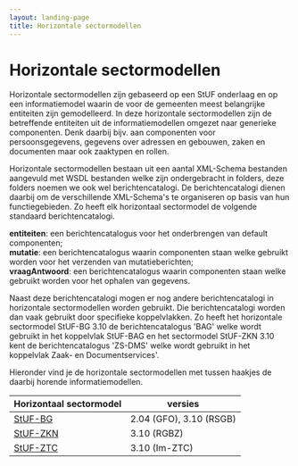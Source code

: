 ```yaml
---
layout: landing-page
title: Horizontale sectormodellen
---
```

# Horizontale sectormodellen

Horizontale sectormodellen zijn gebaseerd op een StUF onderlaag en op een informatiemodel waarin de voor de gemeenten meest belangrijke entiteiten 
zijn gemodelleerd. In deze horizontale sectormodellen zijn de betreffende entiteiten uit de informatiemodellen omgezet naar generieke componenten. 
Denk daarbij bijv. aan componenten voor persoonsgegevens, gegevens over adressen en gebouwen, zaken en documenten maar ook zaaktypen en rollen.

Horizontale sectormodellen bestaan uit een aantal XML-Schema bestanden aangevuld met WSDL bestanden welke zijn ondergebracht in folders, deze folders 
noemen we ook wel berichtencatalogi. De berichtencatalogi dienen daarbij om de verschillende XML-Schema's te organiseren op basis van hun functiegebieden. 
Zo heeft elk horizontaal sectormodel de volgende standaard berichtencatalogi.

**entiteiten**: een berichtencatalogus voor het onderbrengen van default componenten;<br/>
**mutatie**: een berichtencatalogus waarin componenten staan welke gebruikt worden voor het verzenden van mutatieberichten;<br/>
**vraagAntwoord**: een berichtencatalogus waarin componenten staan welke gebruikt worden voor het ophalen van gegevens.

Naast deze berichtencatalogi mogen er nog andere berichtencatalogi in horizontale sectormodellen worden gebruikt. Die berichtencatalogi worden dan vaak 
gebruikt door specifieke koppelvlakken. Zo heeft het horizontale sectormodel StUF-BG 3.10 de berichtencatalogus 'BAG' welke wordt gebruikt in het koppelvlak 
StUF-BAG en het sectormodel StUF-ZKN 3.10 kent de berichtencatalogus 'ZS-DMS' welke wordt gebruikt in het koppelvlak Zaak- en Documentservices'.

Hieronder vind je de horizontale sectormodellen met tussen haakjes de daarbij horende informatiemodellen.

| Horizontaal sectormodel | versies |
| --- | --- |
| [StUF-BG](https://vng-realisatie.github.io/StUF-BG/) | 2.04 (GFO), 3.10 (RSGB) |
| [StUF-ZKN](https://vng-realisatie.github.io/StUF-ZKN/) | 3.10 (RGBZ) |
| [StUF-ZTC](https://vng-realisatie.github.io/StUF-ZTC/) | 3.10 (Im-ZTC) |
